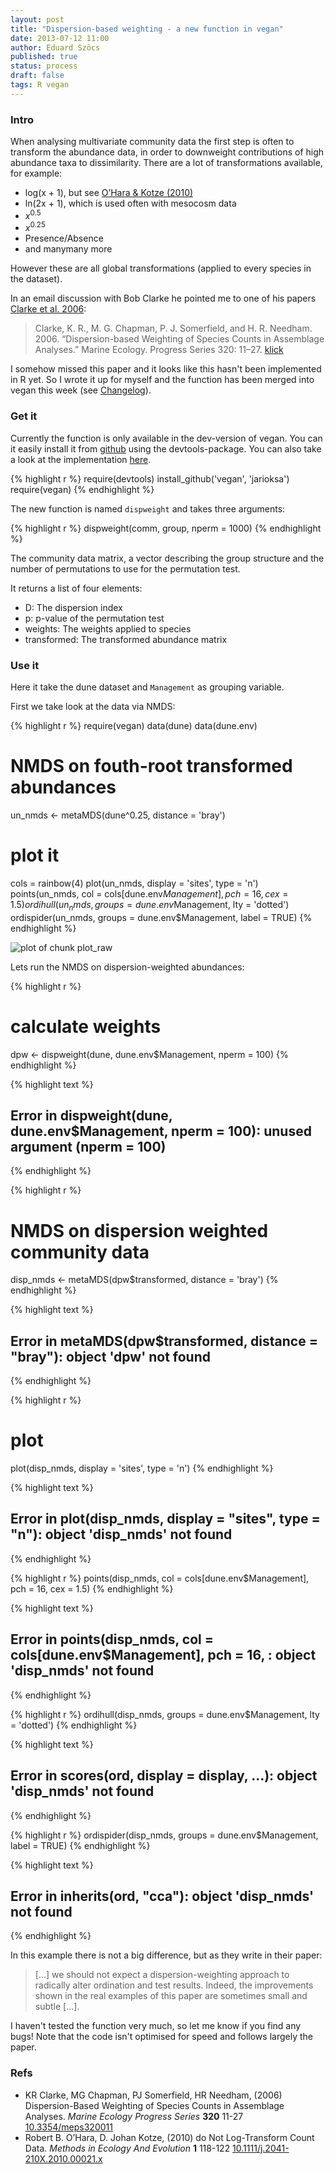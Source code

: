 ```yaml
---
layout: post
title: "Dispersion-based weighting - a new function in vegan"
date: 2013-07-12 11:00
author: Eduard Szöcs
published: true
status: process
draft: false
tags: R vegan
---
```


### Intro

When analysing multivariate community data the first step is often to transform the abundance data, in order to downweight contributions of high abundance taxa to dissimilarity. There are a lot of transformations available, for example:

* log(x + 1), but see [O’Hara &amp; Kotze (2010)](http://dx.doi.org/10.1111/j.2041-210X.2010.00021.x)
* ln(2x + 1), which is used often with mesocosm data
* $x^{0.5}$
* $x^{0.25}$
* Presence/Absence
* and manymany more

However these are all global transformations (applied to every species in the dataset).

In an email discussion with Bob Clarke he pointed me to one of his papers [Clarke et al. 2006](http://dx.doi.org/10.3354/meps320011):

>Clarke, K. R., M. G. Chapman, P. J. Somerfield, and H. R. Needham. 2006. “Dispersion-based Weighting of Species Counts in Assemblage Analyses.” Marine Ecology. Progress Series 320: 11–27. [klick](http://www.int-res.com/abstracts/meps/v320/p11-27/)

I somehow missed this paper and it looks like this hasn't been implemented in R yet. 
So I wrote it up for myself and the function has been merged into vegan this week (see [Changelog](https://raw.github.com/jarioksa/vegan/master/inst/ChangeLog)).

### Get it
Currently the function is only available in the dev-version of vegan. You can it easily install it from [github](https://github.com/jarioksa/vegan) using the devtools-package. You can also take a look at the implementation [here](https://github.com/jarioksa/vegan/blob/master/R/dispweight.R).


{% highlight r %}
require(devtools)
install_github('vegan', 'jarioksa')
require(vegan)
{% endhighlight %}


The new function is named `dispweight` and takes three arguments:


{% highlight r %}
dispweight(comm, group, nperm = 1000)
{% endhighlight %}

The community data matrix, a vector describing the group structure and the number of permutations to use for the permutation test.

It returns a list of four elements:

* D: The dispersion index
* p: p-value of the permutation test
* weights: The weights applied to species
* transformed: The transformed abundance matrix


### Use it

Here it take the dune dataset and `Management` as grouping variable.

First we take look at the data via NMDS:


{% highlight r %}
require(vegan)
data(dune)
data(dune.env)

# NMDS on fouth-root transformed abundances
un_nmds <- metaMDS(dune^0.25, distance = 'bray')

# plot it
cols = rainbow(4)
plot(un_nmds, display = 'sites', type = 'n')
points(un_nmds, col = cols[dune.env$Management], pch = 16, cex = 1.5)
ordihull(un_nmds, groups = dune.env$Management, lty = 'dotted')
ordispider(un_nmds, groups = dune.env$Management, label = TRUE)
{% endhighlight %}

![plot of chunk plot_raw](../figures/source/2013-06-09-disp-weight/plot_raw-1.png) 


Lets run the NMDS on dispersion-weighted abundances:

{% highlight r %}
# calculate weights
dpw <- dispweight(dune, dune.env$Management, nperm = 100)
{% endhighlight %}



{% highlight text %}
## Error in dispweight(dune, dune.env$Management, nperm = 100): unused argument (nperm = 100)
{% endhighlight %}



{% highlight r %}
# NMDS on dispersion weighted community data
disp_nmds <- metaMDS(dpw$transformed, distance = 'bray')
{% endhighlight %}



{% highlight text %}
## Error in metaMDS(dpw$transformed, distance = "bray"): object 'dpw' not found
{% endhighlight %}



{% highlight r %}
# plot
plot(disp_nmds, display = 'sites', type = 'n')
{% endhighlight %}



{% highlight text %}
## Error in plot(disp_nmds, display = "sites", type = "n"): object 'disp_nmds' not found
{% endhighlight %}



{% highlight r %}
points(disp_nmds, col = cols[dune.env$Management], pch = 16, cex = 1.5)
{% endhighlight %}



{% highlight text %}
## Error in points(disp_nmds, col = cols[dune.env$Management], pch = 16, : object 'disp_nmds' not found
{% endhighlight %}



{% highlight r %}
ordihull(disp_nmds, groups = dune.env$Management, lty = 'dotted')
{% endhighlight %}



{% highlight text %}
## Error in scores(ord, display = display, ...): object 'disp_nmds' not found
{% endhighlight %}



{% highlight r %}
ordispider(disp_nmds, groups = dune.env$Management, label = TRUE)
{% endhighlight %}



{% highlight text %}
## Error in inherits(ord, "cca"): object 'disp_nmds' not found
{% endhighlight %}

In this example there is not a big difference, but as they write in their paper:

>[...] we should not expect a dispersion-weighting approach to radically alter ordination and test results. Indeed, the improvements shown in the real examples of this paper are sometimes small and subtle [...].

I haven't tested the function very much, so let me know if you find any bugs! Note that the code isn't optimised for speed and follows largely the paper.

### Refs

<ul>
<li>KR Clarke, MG Chapman, PJ Somerfield, HR Needham,   (2006) Dispersion-Based Weighting of Species Counts in Assemblage Analyses.  <em>Marine Ecology Progress Series</em>  <strong>320</strong>  11-27  <a href="http://dx.doi.org/10.3354/meps320011">10.3354/meps320011</a></li>
<li>Robert B. O’Hara, D. Johan Kotze,   (2010) do Not Log-Transform Count Data.  <em>Methods in Ecology And Evolution</em>  <strong>1</strong>  118-122  <a href="http://dx.doi.org/10.1111/j.2041-210X.2010.00021.x">10.1111/j.2041-210X.2010.00021.x</a></li>
</ul>
